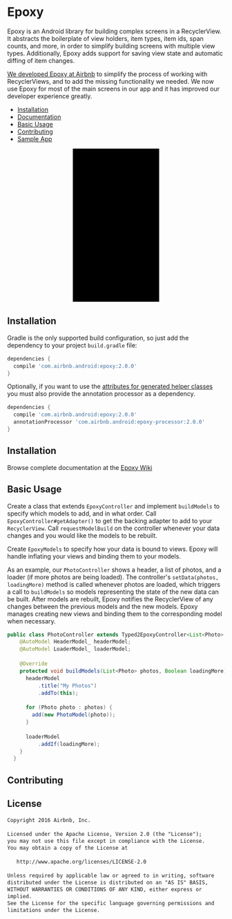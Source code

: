 # Epoxy

Epoxy is an Android library for building complex screens in a RecyclerView. It abstracts the boilerplate of view holders, item types, item ids, span counts, and more, in order to simplify building screens with multiple view types. Additionally, Epoxy adds support for saving view state and automatic diffing of item changes.

[We developed Epoxy at Airbnb](https://medium.com/airbnb-engineering/epoxy-airbnbs-view-architecture-on-android-c3e1af150394#.xv4ymrtmk) to simplify the process of working with RecyclerViews, and to add the missing functionality we needed. We now use Epoxy for most of the main screens in our app and it has improved our developer experience greatly.

* [Installation](#installation)
* [Documentation](#documentation)
* [Basic Usage](#basic-usage)
* [Contributing](#contributing)
* [Sample App](/epoxy-sample)

<p align="center">
<img alt="Sample app demo gif" src="https://github.com/airbnb/epoxy/raw/master/epoxy-sample/epoxy_sample_app.gif" width="200" height="354" />
</p>

## Installation

Gradle is the only supported build configuration, so just add the dependency to your project `build.gradle` file:

```groovy
dependencies {
  compile 'com.airbnb.android:epoxy:2.0.0'
}
```

Optionally, if you want to use the [attributes for generated helper classes](#annotations) you must also provide the annotation processor as a dependency.
```groovy
dependencies {
  compile 'com.airbnb.android:epoxy:2.0.0'
  annotationProcessor 'com.airbnb.android:epoxy-processor:2.0.0'
}
```

## Installation
Browse complete documentation at the [Epoxy Wiki](#https://github.com/airbnb/epoxy/wiki)

## Basic Usage

Create a class that extends `EpoxyController` and implement `buildModels` to specify which models to add, and in what order.  Call `EpoxyController#getAdapter()` to get the backing adapter to add to your `RecyclerView`. Call `requestModelBuild` on the controller whenever your data changes and you would like the models to be rebuilt.

Create `EpoxyModels` to specify how your data is bound to views. Epoxy will handle inflating your views and binding them to your models.

As an example, our `PhotoController` shows a header, a list of photos, and a loader (if more photos are being loaded). The controller's `setData(photos, loadingMore)` method is called whenever photos are loaded, which triggers a call to `buildModels` so models representing the state of the new data can be built. After models are rebuilt, Epoxy notifies the RecyclerView of any changes between the previous models and the new models. Epoxy manages creating new views and binding them to the corresponding model when necessary.

```java
public class PhotoController extends Typed2EpoxyController<List<Photo>, Boolean> {
    @AutoModel HeaderModel_ headerModel;
    @AutoModel LoaderModel_ loaderModel;

    @Override
    protected void buildModels(List<Photo> photos, Boolean loadingMore) {
      headerModel
          .title("My Photos")
          .addTo(this);

      for (Photo photo : photos) {
        add(new PhotoModel(photo));
      }

      loaderModel
          .addIf(loadingMore);
    }
  }
```

## Contributing


## License

```
Copyright 2016 Airbnb, Inc.

Licensed under the Apache License, Version 2.0 (the "License");
you may not use this file except in compliance with the License.
You may obtain a copy of the License at

   http://www.apache.org/licenses/LICENSE-2.0

Unless required by applicable law or agreed to in writing, software
distributed under the License is distributed on an "AS IS" BASIS,
WITHOUT WARRANTIES OR CONDITIONS OF ANY KIND, either express or implied.
See the License for the specific language governing permissions and
limitations under the License.
```
